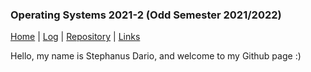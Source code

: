 ### Operating Systems 2021-2 (Odd Semester 2021/2022)

[Home](https://github.com/stephanusdario) | [Log](TXT/mylog.txt) | [Repository](https://github.com/stephanusdario/os212/) | [Links](web.md) 

Hello, my name is Stephanus Dario, and welcome to my Github page :)
